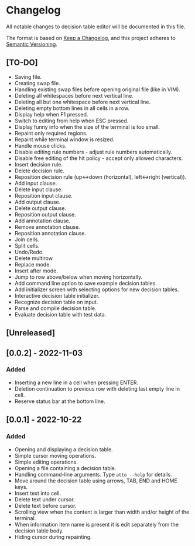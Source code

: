 # Changelog

All notable changes to decision table editor will be documented in this file.

The format is based on [Keep a Changelog](https://keepachangelog.com/en/1.0.0/),
and this project adheres to [Semantic Versioning](https://semver.org/spec/v2.0.0.html).

## [TO-DO]

- Saving file.
- Creating swap file.
- Handling existing swap files before opening original file (like in VIM).
- Deleting all whitespaces before next vertical line.
- Deleting all but one whitespace before next vertical line.
- Deleting empty bottom lines in all cells in a row.
- Display help when F1 pressed.
- Switch to editing from help when ESC pressed.
- Display funny info when the size of the terminal is too small.
- Repaint only required regions.
- Repaint while terminal window is resized.
- Handle mouse clicks.
- Disable editing rule numbers - adjust rule numbers automatically.
- Disable free editing of the hit policy - accept only allowed characters.
- Insert decision rule.
- Delete decision rule.
- Reposition decision rule (up<->down (horizontal), left<->right (vertical)).
- Add input clause.
- Delete input clause.
- Reposition input clause.
- Add output clause.
- Delete output clause.
- Reposition output clause.
- Add annotation clause.
- Remove annotation clause.
- Reposition annotation clause.
- Join cells.
- Split cells.
- Undo/Redo.
- Delete multirow.
- Replace mode.
- Insert after mode.
- Jump to row above/below when moving horizontally.
- Add command line option to save example decision tables.
- Add initializer screen with selecting options for new decision tables.
- Interactive decision table initializer.
- Recognize decision table on input.
- Parse and compile decision table.
- Evaluate decision table with test data.

## [Unreleased]

## [0.0.2] - 2022-11-03

### Added

- Inserting a new line in a cell when pressing ENTER.
- Deletion continuation to previous row with deleting last empty line in cell.
- Reserve status bar at the bottom line.

## [0.0.1] - 2022-10-22

### Added

- Opening and displaying a decision table.
- Simple cursor moving operations.
- Simple editing operations.
- Opening a file containing a decision table.
- Handling command-line arguments. Type `atto --help` for details.
- Move around the decision table using arrows, TAB, END and HOME keys.
- Insert text into cell.
- Delete text under cursor.
- Delete text before cursor.
- Scrolling view when the content is larger than width and/or height of the terminal.
- When information item name is present it is edit separately from the decision table body.
- Hiding cursor during repainting.